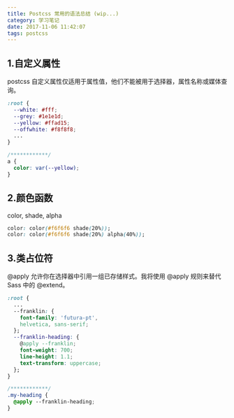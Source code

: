 ```yaml
---
title: Postcss 常用的语法总结 (wip...)
category: 学习笔记
date: 2017-11-06 11:42:07
tags: postcss
---
```


## 1.自定义属性

postcss 自定义属性仅适用于属性值，他们不能被用于选择器，属性名称或媒体查询。

```css
:root {
  --white: #fff;
  --grey: #1e1e1d;
  --yellow: #ffad15;
  --offwhite: #f8f8f8;
  ...
}

/************/
a {
  color: var(--yellow);
}
```

## 2.颜色函数

color, shade, alpha

```css
color: color(#f6f6f6 shade(20%));
color: color(#f6f6f6 shade(20%) alpha(40%));
```

## 3.类占位符

@apply 允许你在选择器中引用一组已存储样式。我将使用 @apply 规则来替代 Sass 中的 @extend。

```css
:root {
  ...
  --franklin: {
    font-family: 'futura-pt',
    helvetica, sans-serif;
  };
  --franklin-heading: {
    @apply --franklin;
    font-weight: 700;
    line-height: 1.1;
    text-transform: uppercase;
  };
}

/************/
.my-heading {
  @apply --franklin-heading;
}
```
